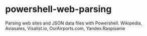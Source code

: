 # powershell-web-parsing
Parsing web sites and JSON data files with Powershell. Wikipedia, Aviasales, Visalist.io, OurAirports.com, Yandex.Raspisanie
